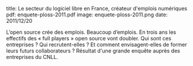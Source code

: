 title: Le secteur du logiciel libre en France, créateur d'emplois numériques
pdf: enquete-ploss-2011.pdf
image: enquete-ploss-2011.png
date: 2011/12/20

L’open source crée des emplois. Beaucoup d’emplois. En trois ans les effectifs des « full players » open source vont doubler. Qui sont ces entreprises ? Qui recrutent-elles ? Et comment envisagent-elles de former leurs futurs collaborateurs ? Résultat d'une grande enquête auprès des entreprises du CNLL.